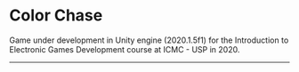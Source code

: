 # Color Chase

Game under development in Unity engine (2020.1.5f1) for the Introduction to Electronic Games Development course at ICMC - USP in 2020.

---